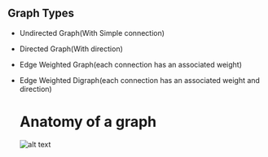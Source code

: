 Graph Types
------------
* Undirected Graph(With Simple connection)
* Directed Graph(With direction)
* Edge Weighted Graph(each connection has an associated weight)
* Edge Weighted Digraph(each connection has an associated weight and direction)

   Anatomy of a graph
   ==================
   ![alt text][anatomy_of_graph]

[anatomy_of_graph]: http://algs4.cs.princeton.edu/42directed/images/digraph-anatomy.png
